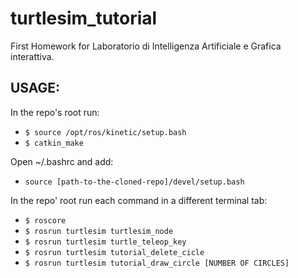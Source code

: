 turtlesim_tutorial
==================
First Homework for Laboratorio di Intelligenza Artificiale e Grafica interattiva.


USAGE:
------
In the repo's root run:
- `$ source /opt/ros/kinetic/setup.bash`
- `$ catkin_make`

Open ~/.bashrc and add:
- `source [path-to-the-cloned-repo]/devel/setup.bash`

In the repo' root run each command in a different terminal tab:
- `$ roscore`
- `$ rosrun turtlesim turtlesim_node`
- `$ rosrun turtlesim turtle_teleop_key`
- `$ rosrun turtlesim tutorial_delete_cicle`
- `$ rosrun turtlesim tutorial_draw_circle [NUMBER OF CIRCLES]`
